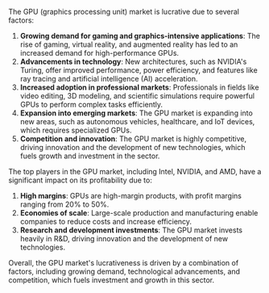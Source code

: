 The GPU (graphics processing unit) market is lucrative due to several factors:

1. **Growing demand for gaming and graphics-intensive applications**: The rise of gaming, virtual reality, and augmented reality has led to an increased demand for high-performance GPUs.
2. **Advancements in technology**: New architectures, such as NVIDIA's Turing, offer improved performance, power efficiency, and features like ray tracing and artificial intelligence (AI) acceleration.
3. **Increased adoption in professional markets**: Professionals in fields like video editing, 3D modeling, and scientific simulations require powerful GPUs to perform complex tasks efficiently.
4. **Expansion into emerging markets**: The GPU market is expanding into new areas, such as autonomous vehicles, healthcare, and IoT devices, which requires specialized GPUs.
5. **Competition and innovation**: The GPU market is highly competitive, driving innovation and the development of new technologies, which fuels growth and investment in the sector.

The top players in the GPU market, including Intel, NVIDIA, and AMD, have a significant impact on its profitability due to:

1. **High margins**: GPUs are high-margin products, with profit margins ranging from 20% to 50%.
2. **Economies of scale**: Large-scale production and manufacturing enable companies to reduce costs and increase efficiency.
3. **Research and development investments**: The GPU market invests heavily in R&D, driving innovation and the development of new technologies.

Overall, the GPU market's lucrativeness is driven by a combination of factors, including growing demand, technological advancements, and competition, which fuels investment and growth in this sector.